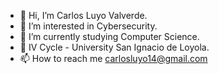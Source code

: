 - 👋 Hi, I’m Carlos Luyo Valverde.
- 👀 I’m interested in Cybersecurity.
- 🌱 I’m currently studying Computer Science.
- 🏫 IV Cycle - University San Ignacio de Loyola.
- 📫 How to reach me carlosluyo14@gmail.com
<!---
carlosjavierluyovalverde/carlosjavierluyovalverde is a ✨ special ✨ repository because its `README.md` (this file) appears on your GitHub profile.
You can click the Preview link to take a look at your changes.
--->

